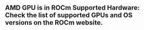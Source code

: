 ## AMD GPU is in ROCm Supported Hardware: Check the list of supported GPUs and OS versions on the ROCm website.
